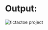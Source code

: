 # Output:
![tictactoe project](https://user-images.githubusercontent.com/101167980/160800286-96a88b6a-c212-4843-9f65-45c5119f7a8c.png)

